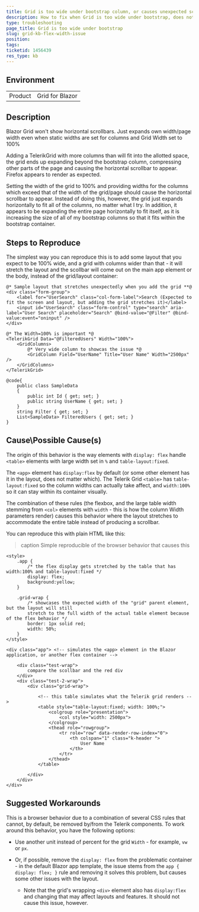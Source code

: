 ```yaml
---
title: Grid is too wide under bootstrap column, or causes unexpected scrollbars in the layout
description: How to fix when Grid is too wide under bootstrap, does not show scrollbars but stretches the page.
type: troubleshooting
page_title: Grid is too wide under bootstrap 
slug: grid-kb-flex-width-issue
position: 
tags: 
ticketid: 1456439
res_type: kb
---
```


## Environment
<table>
	<tbody>
		<tr>
			<td>Product</td>
			<td>Grid for Blazor</td>
		</tr>
	</tbody>
</table>


## Description

Blazor Grid won't show horizontal scrollbars. Just expands own width/page width even when static widths are set for columns and Grid Width set to 100% 

Adding a TelerikGrid with more columns than will fit into the allotted space, the grid ends up expanding beyond the bootstrap column, compressing other parts of the page and causing the horizontal scrollbar to appear.  Firefox appears to render as expected.

Setting the width of the grid to 100% and providing widths for the columns which exceed that of the width of the grid/page should cause the horizontal scrollbar to appear. Instead of doing this, however, the grid just expands horizontally to fit all of the columns, no matter what I try. In addition, it appears to be expanding the entire page horizontally to fit itself, as it is increasing the size of all of my bootstrap columns so that it fits within the bootstrap container.

## Steps to Reproduce

The simplest way you can reproduce this is to add some layout that you expect to be 100% wide, and a grid with columns wider than that - it will stretch the layout and the scollbar will come out on the main app element or the body, instead of the grid/layout container:

````CSHTML
@* Sample layout that stretches unexpectedly when you add the grid **@
<div class="form-group">
    <label for="UserSearch" class="col-form-label">Search (Expected to fit the screen and layout, but adding the grid stretches it)</label>
    <input id="UserSearch" class="form-control" type="search" aria-label="User Search" placeholder="Search" @bind-value="@Filter" @bind-value:event="oninput" />
</div>

@* The Width=100% is important *@
<TelerikGrid Data="@FilteredUsers" Width="100%">
    <GridColumns>
        @* Very wide column to showcas the issue *@
        <GridColumn Field="UserName" Title="User Name" Width="2500px" />
    </GridColumns>
</TelerikGrid>

@code{
    public class SampleData
    {
        public int Id { get; set; }
        public string UserName { get; set; }
    }
    string Filter { get; set; }
    List<SampleData> FilteredUsers { get; set; }
}
````


## Cause\Possible Cause(s)

The origin of this behavior is the way elements with `display: flex` handle `<table>` elements with large width set in `%` and `table-layout:fixed`.

The `<app>` element has `display:flex` by default (or some other element has it in the layout, does not matter which). The Telerik Grid `<table>` has `table-layout:fixed` so the column widths can actually take affect, and `width:100%` so it can stay within its container visually.

The combination of these rules (the flexbox, and the large table width stemming from `<col>` elements with `width` - this is how the column Width parameters render) causes this behavior where the layout stretches to accommodate the entire table instead of producing a scrollbar.

You can reproduce this with plain HTML like this:

>caption Simple reproducible of the browser behavior that causes this

````CSHTML
<style>
    .app {
        /* the flex display gets stretched by the table that has width:100% and table-layout:fixed */
        display: flex;
        background:yellow;
    }

    .grid-wrap {
        /* showcases the expected width of the "grid" parent element, but the layout will still
        stretch to the full width of the actual table element because of the flex behavior */
        border: 1px solid red;
        width: 50%;
    }
</style>

<div class="app"> <!-- simulates the <app> element in the Blazor application, or another flex container -->

    <div class="test-wrap">
        compare the scollbar and the red div
    </div>
    <div class="test-2-wrap">
        <div class="grid-wrap">
        
            <!-- this table simulates what the Telerik grid renders -->
            <table style="table-layout:fixed; width: 100%;">
                <colgroup role="presentation">
                    <col style="width: 2500px">
                </colgroup>
                <thead role="rowgroup">
                    <tr role="row" data-render-row-index="0">
                        <th colspan="1" class="k-header ">
                            User Name
                        </th>
                    </tr>
                </thead>
            </table>

        </div>
    </div>
</div>
````


## Suggested Workarounds

This is a browser behavior due to a combination of several CSS rules that cannot, by default, be removed by/from the Telerik components. To work around this behavior, you have the following options:

* Use another unit instead of percent for the grid `Width` - for example, `vw` or `px`.

* Or, if possible, remove the `display: flex` from the problematic container - in the default Blazor app template, the issue stems from the `app { display: flex; }` rule and removing it solves this problem, but causes some other issues with the layout.

    * Note that the grid's wrapping `<div>` element also has `display:flex` and changing that may affect layouts and features. It should not cause this issue, however.
